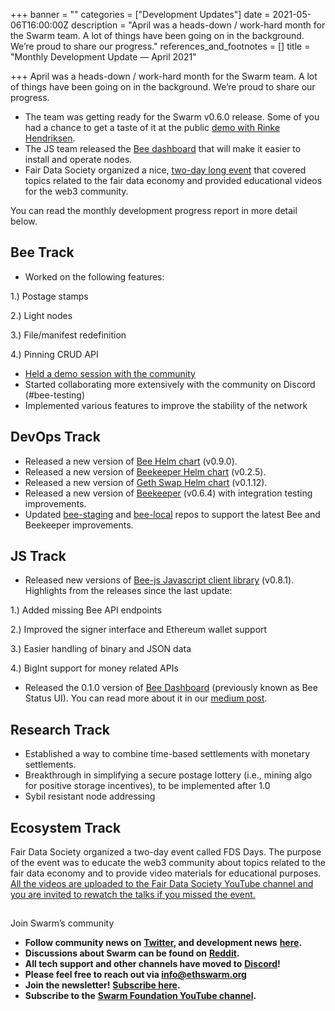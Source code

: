 +++
banner = ""
categories = ["Development Updates"]
date = 2021-05-06T16:00:00Z
description = "April was a heads-down / work-hard month for the Swarm team. A lot of things have been going on in the background. We’re proud to share our progress."
references_and_footnotes = []
title = "Monthly Development Update — April 2021"

+++
April was a heads-down / work-hard month for the Swarm team. A lot of things have been going on in the background. We’re proud to share our progress.

* The team was getting ready for the Swarm v0.6.0 release. Some of you had a chance to get a taste of it at the public [demo with Rinke Hendriksen](https://www.youtube.com/watch?v=8GVJeWKgoLk).
* The JS team released the [Bee dashboard](https://medium.com/ethereum-swarm/bee-dashboard-f3dcb4172b52) that will make it easier to install and operate nodes.
* Fair Data Society organized a nice, [two-day long event](https://www.youtube.com/watch?v=3-6Y-ybYu4g&list=PLM3tjfrjbdAlj--5jVvW9GohxdCjavHKi) that covered topics related to the fair data economy and provided educational videos for the web3 community.

You can read the monthly development progress report in more detail below.

## **Bee Track**

* Worked on the following features:

1\.) Postage stamps

2\.) Light nodes

3\.) File/manifest redefinition

4\.) Pinning CRUD API

* [Held a demo session with the community](https://www.youtube.com/watch?v=8GVJeWKgoLk)
* Started collaborating more extensively with the community on Discord (#bee-testing)
* Implemented various features to improve the stability of the network

## **DevOps Track**

* Released a new version of [Bee Helm chart](https://github.com/ethersphere/helm/tree/master/charts/bee) (v0.9.0).
* Released a new version of [Beekeeper Helm chart](https://github.com/ethersphere/helm/tree/master/charts/beekeeper) (v0.2.5).
* Released a new version of [Geth Swap Helm chart](https://github.com/ethersphere/helm/tree/master/charts/geth-swap) (v0.1.12).
* Released a new version of [Beekeeper](https://github.com/ethersphere/beekeeper) (v0.6.4) with integration testing improvements.
* Updated [bee-staging](https://github.com/ethersphere/bee-staging) and [bee-local](https://github.com/ethersphere/bee-local) repos to support the latest Bee and Beekeeper improvements.

## **JS Track**

* Released new versions of [Bee-js Javascript client library](https://github.com/ethersphere/bee-js) (v0.8.1). Highlights from the releases since the last update:

1\.) Added missing Bee API endpoints

2\.) Improved the signer interface and Ethereum wallet support

3\.) Easier handling of binary and JSON data

4\.) BigInt support for money related APIs

* Released the 0.1.0 version of [Bee Dashboard](https://github.com/ethersphere/bee-dashboard) (previously known as Bee Status UI). You can read more about it in our [medium post](https://medium.com/ethereum-swarm/bee-dashboard-f3dcb4172b52).

## **Research Track**

* Established a way to combine time-based settlements with monetary settlements.
* Breakthrough in simplifying a secure postage lottery (i.e., mining algo for positive storage incentives), to be implemented after 1.0
* Sybil resistant node addressing

## **Ecosystem Track**

Fair Data Society organized a two-day event called FDS Days. The purpose of the event was to educate the web3 community about topics related to the fair data economy and to provide video materials for educational purposes. [All the videos are uploaded to the Fair Data Society YouTube channel and you are invited to rewatch the talks if you missed the event.](https://www.youtube.com/watch?v=3-6Y-ybYu4g&list=PLM3tjfrjbdAlj--5jVvW9GohxdCjavHKi)

##   
Join Swarm’s community

* **Follow community news on** [**Twitter**](https://twitter.com/ethswarmhive)**, and development news** [**here**](https://twitter.com/ethswarm)**.**
* **Discussions about Swarm can be found on** [**Reddit**](https://www.reddit.com/r/ethswarm/)**.**
* **All tech support and other channels have moved to** [**Discord**](https://discord.gg/wdghaQsGq5)**!**
* **Please feel free to reach out via info@ethswarm.org**
* **Join the newsletter!** [**Subscribe here**](https://www.ethswarm.org/newsletter.html)**.**
* **Subscribe to the** [**Swarm Foundation YouTube channel**](https://www.youtube.com/channel/UCu6ywn9MTqdREuE6xuRkskA/videos)**.**